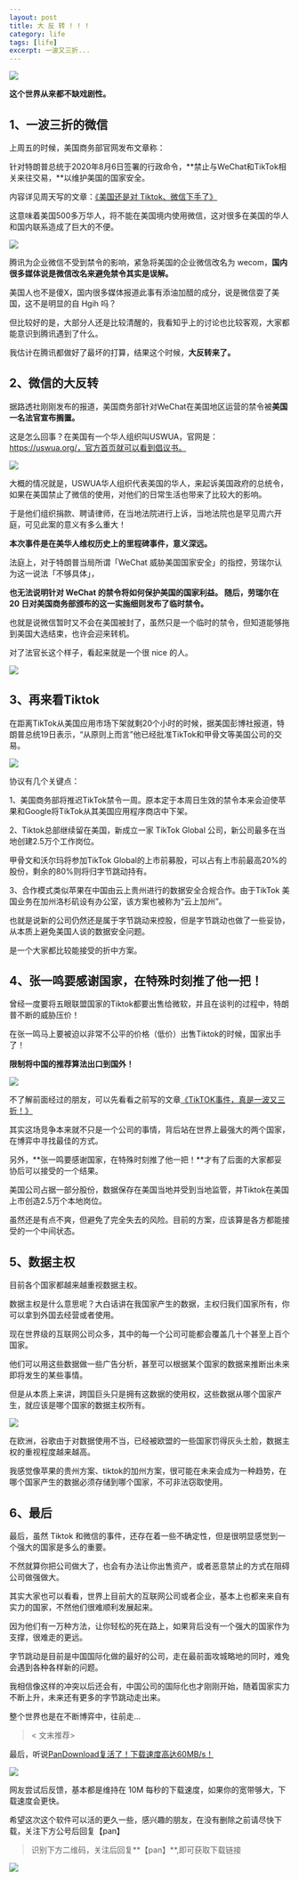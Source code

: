 ```yaml
---
layout: post
title: 大 反 转 ! ! !
category: life
tags: [life]
excerpt: 一波又三折...
---
```


![](http://favorites.ren/assets/images/2020/it/fanzhuan/fanzhuan01.jpg) 

**这个世界从来都不缺戏剧性。**

## 1、一波三折的微信

上周五的时候，美国商务部官网发布文章称：

针对特朗普总统于2020年8月6日签署的行政命令，**禁止与WeChat和TikTok相关来往交易，**以维护美国的国家安全。

内容详见周天写的文章：[《美国还是对 Tiktok、微信下手了》](https://mp.weixin.qq.com/s/kujvo-zpQRLrHXp1lQuF4w)

这意味着美国500多万华人，将不能在美国境内使用微信，这对很多在美国的华人和国内联系造成了巨大的不便。

![](http://favorites.ren/assets/images/2020/it/fanzhuan/fanzhuan02.jpg) 

腾讯为企业微信不受到禁令的影响，紧急将美国的企业微信改名为 wecom，**国内很多媒体说是微信改名来避免禁令其实是误解。**

美国人也不是傻X，国内很多媒体报道此事有添油加醋的成分，说是微信耍了美国，这不是明显的自 Hgih 吗？

但比较好的是，大部分人还是比较清醒的，我看知乎上的讨论也比较客观，大家都能意识到腾讯遇到了什么。

我估计在腾讯都做好了最坏的打算，结果这个时候，**大反转来了。**

## 2、微信的大反转

据路透社刚刚发布的报道，美国商务部针对WeChat在美国地区运营的禁令被**美国一名法官宣布搁置。**

这是怎么回事？在美国有一个华人组织叫USWUA，官网是：https://uswua.org/，官方首页就可以看到倡议书。

![](http://favorites.ren/assets/images/2020/it/fanzhuan/fanzhuan03.jpg) 

大概的情况就是，USWUA华人组织代表美国的华人，来起诉美国政府的总统令，如果在美国禁止了微信的使用，对他们的日常生活也带来了比较大的影响。

于是他们组织捐款、聘请律师，在当地法院进行上诉，当地法院也是罕见周六开庭，可见此案的意义有多么重大！

**本次事件是在美华人维权历史上的里程碑事件，意义深远。**

法庭上，对于特朗普当局所谓「WeChat 威胁美国国家安全」的指控，劳瑞尔认为这一说法「不够具体」，

**也无法说明针对 WeChat 的禁令将如何保护美国的国家利益。 随后，劳瑞尔在 20 日对美国商务部颁布的这一实施细则发布了临时禁令。**

也就是说微信暂时又不会在美国被封了，虽然只是一个临时的禁令，但知道能够拖到美国大选结束，也许会迎来转机。

对了法官长这个样子，看起来就是一个很 nice 的人。

![](http://favorites.ren/assets/images/2020/it/fanzhuan/fanzhuan04.jpg) 

## 3、再来看Tiktok

在距离TikTok从美国应用市场下架就剩20个小时的时候，据美国彭博社报道，特朗普总统19日表示，“从原则上而言”他已经批准TikTok和甲骨文等美国公司的交易。

![](http://favorites.ren/assets/images/2020/it/fanzhuan/fanzhuan05.jpg) 

协议有几个关键点：

1、美国商务部将推迟TikTok禁令一周。原本定于本周日生效的禁令本来会迫使苹果和Google将TikTok从其美国应用程序商店中下架。

2、Tiktok总部继续留在美国，新成立一家 TikTok Global 公司，新公司最多在当地创建2.5万个工作岗位。

甲骨文和沃尔玛将参加TikTok Global的上市前募股，可以占有上市前最高20%的股份，剩余的80%则将归字节跳动持有。

3、合作模式类似苹果在中国由云上贵州进行的数据安全合规合作。由于TikTok 美国业务在加州洛杉矶设有办公室，该方案也被称为“云上加州”。

也就是说新的公司仍然还是属于字节跳动来控股，但是字节跳动也做了一些妥协，从本质上避免美国人谈的数据安全问题。

是一个大家都比较能接受的折中方案。


## 4、张一鸣要感谢国家，在特殊时刻推了他一把！

曾经一度要将五眼联盟国家的Tiktok都要出售给微软，并且在谈判的过程中，特朗普不断的威胁压价！

在张一鸣马上要被迫以非常不公平的价格（低价）出售Tiktok的时候，国家出手了！

**限制将中国的推荐算法出口到国外！**

![](http://favorites.ren/assets/images/2020/it/fanzhuan/fanzhuan06.jpg) 

不了解前面经过的朋友，可以先看看之前写的文章[《TikTOK事件，真是一波又三折！》](https://mp.weixin.qq.com/s/2Kup02kSOALeYwJQ0L75qA)

其实这场竞争本来就不只是一个公司的事情，背后站在世界上最强大的两个国家，在博弈中寻找最佳的方式。

另外，**张一鸣要感谢国家，在特殊时刻推了他一把！**才有了后面的大家都妥协后可以接受的一个结果。

美国公司占据一部分股份，数据保存在美国当地并受到当地监管，并Tiktok在美国上市创造2.5万个本地岗位。

虽然还是有点不爽，但避免了完全失去的风险。目前的方案，应该算是各方都能接受的一个中间状态。

## 5、数据主权

目前各个国家都越来越重视数据主权。

数据主权是什么意思呢？大白话讲在我国家产生的数据，主权归我们国家所有，你可以拿到外国去经营或者使用。

现在世界级的互联网公司众多，其中的每一个公司可能都会覆盖几十个甚至上百个国家。

他们可以用这些数据做一些广告分析，甚至可以根据某个国家的数据来推断出未来即将发生的某些事情。

但是从本质上来讲，跨国巨头只是拥有这数据的使用权，这些数据从哪个国家产生，就应该是哪个国家的数据主权所有。

![](http://favorites.ren/assets/images/2020/it/fanzhuan/fanzhuan07.jpg) 

在欧洲，谷歌由于对数据使用不当，已经被欧盟的一些国家罚得灰头土脸，数据主权的重视程度越来越高。

我感觉像苹果的贵州方案、tiktok的加州方案，很可能在未来会成为一种趋势，在哪个国家产生的数据必须存储到哪个国家，不可非法窃取使用。

## 6、最后

最后，虽然 Tiktok 和微信的事件，还存在着一些不确定性，但是很明显感觉到一个强大的国家是多么的重要。

不然就算你把公司做大了，也会有办法让你出售资产，或者恶意禁止的方式在阻碍公司做强做大。

其实大家也可以看看，世界上目前大的互联网公司或者企业，基本上也都来来自有实力的国家，不然他们很难顺利发展起来。

因为他们有一万种方法，让你轻松的死在路上，如果背后没有一个强大的国家作为支撑，很难走的更远。

字节跳动是目前是中国国际化做的最好的公司，走在最前面攻城略地的同时，难免会遇到各种各样新的问题。

我相信像这样的冲突以后还会有，中国公司的国际化也才刚刚开始，随着国家实力不断上升，未来还有更多的字节跳动走出来。

整个世界也是在不断博弈中，往前走...


>< 文末推荐>

最后，听说[PanDownload复活了！下载速度高达60MB/s！](https://mp.weixin.qq.com/s/0D51_cuQRwaplxeVx2V_TA)

![](http://favorites.ren/assets/images/2020/it/fanzhuan/fanzhuan08.jpg) 

网友尝试后反馈，基本都是维持在 10M 每秒的下载速度，如果你的宽带够大，下载速度会更快。

希望这次这个软件可以活的更久一些，感兴趣的朋友，在没有删除之前请尽快下载，关注下方公号后回复【pan】

>识别下方二维码，关注后回复**【pan】**,即可获取下载链接

![](http://favorites.ren/assets/images/2020/it/fanzhuan/fanzhuan09.jpg) 
